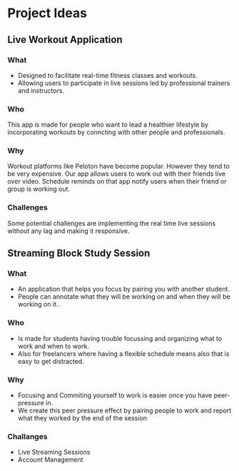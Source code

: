 # Project Ideas

## Live Workout Application

### What
- Designed to facilitate real-time fitness classes and workouts.
- Allowing users to participate in live sessions led by professional trainers and instructors.

### Who 
This app is made for people who want to lead a healthier lifestyle by incorporating workouts by conncting with other people and professionals.

### Why 
Workout platforms like Peloton have become popular. However they tend to be very expensive. Our app allows users to work out with their friends live over video. Schedule reminds on that app notify users when their friend or group is working out.

### Challenges
Some potential challenges are implementing the real time live sessions without any lag and making it responsive.

## Streaming Block Study Session

### What

- An application that helps you focus by pairing you with another student.
- People can annotate what they will be working on and when they will be working on it..

### Who

- Is made for students having trouble focussing and organizing what to work and when to work.
- Also for freelancers where having a flexible schedule means also that is easy to get distracted.

### Why

- Focusing and Commiting yourself to work is easier once you have peer-pressure in.
- We create this peer pressure effect by pairing people to work and report what they worked by the end of the session

### Challanges

- Live Streaming Sessions
- Account Management










